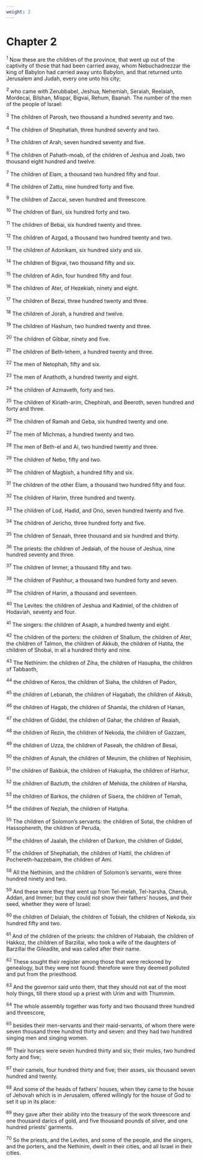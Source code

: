 ```yaml
---
weight: 2
---
```


# Chapter 2

<sup>1</sup> Now these are the children of the province, that went up out of the captivity of those that had been carried away, whom Nebuchadnezzar the king of Babylon had carried away unto Babylon, and that returned unto Jerusalem and Judah, every one unto his city; 

<sup>2</sup> who came with Zerubbabel, Jeshua, Nehemiah, Seraiah, Reelaiah, Mordecai, Bilshan, Mispar, Bigvai, Rehum, Baanah. The number of the men of the people of Israel: 

<sup>3</sup> The children of Parosh, two thousand a hundred seventy and two. 

<sup>4</sup> The children of Shephatiah, three hundred seventy and two. 

<sup>5</sup> The children of Arah, seven hundred seventy and five. 

<sup>6</sup> The children of Pahath-moab, of the children of Jeshua and Joab, two thousand eight hundred and twelve. 

<sup>7</sup> The children of Elam, a thousand two hundred fifty and four. 

<sup>8</sup> The children of Zattu, nine hundred forty and five. 

<sup>9</sup> The children of Zaccai, seven hundred and threescore. 

<sup>10</sup> The children of Bani, six hundred forty and two. 

<sup>11</sup> The children of Bebai, six hundred twenty and three. 

<sup>12</sup> The children of Azgad, a thousand two hundred twenty and two. 

<sup>13</sup> The children of Adonikam, six hundred sixty and six. 

<sup>14</sup> The children of Bigvai, two thousand fifty and six. 

<sup>15</sup> The children of Adin, four hundred fifty and four. 

<sup>16</sup> The children of Ater, of Hezekiah, ninety and eight. 

<sup>17</sup> The children of Bezai, three hundred twenty and three. 

<sup>18</sup> The children of Jorah, a hundred and twelve. 

<sup>19</sup> The children of Hashum, two hundred twenty and three. 

<sup>20</sup> The children of Gibbar, ninety and five. 

<sup>21</sup> The children of Beth-lehem, a hundred twenty and three. 

<sup>22</sup> The men of Netophah, fifty and six. 

<sup>23</sup> The men of Anathoth, a hundred twenty and eight. 

<sup>24</sup> The children of Azmaveth, forty and two. 

<sup>25</sup> The children of Kiriath-arim, Chephirah, and Beeroth, seven hundred and forty and three. 

<sup>26</sup> The children of Ramah and Geba, six hundred twenty and one. 

<sup>27</sup> The men of Michmas, a hundred twenty and two. 

<sup>28</sup> The men of Beth-el and Ai, two hundred twenty and three. 

<sup>29</sup> The children of Nebo, fifty and two. 

<sup>30</sup> The children of Magbish, a hundred fifty and six. 

<sup>31</sup> The children of the other Elam, a thousand two hundred fifty and four. 

<sup>32</sup> The children of Harim, three hundred and twenty. 

<sup>33</sup> The children of Lod, Hadid, and Ono, seven hundred twenty and five. 

<sup>34</sup> The children of Jericho, three hundred forty and five. 

<sup>35</sup> The children of Senaah, three thousand and six hundred and thirty. 

<sup>36</sup> The priests: the children of Jedaiah, of the house of Jeshua, nine hundred seventy and three. 

<sup>37</sup> The children of Immer, a thousand fifty and two. 

<sup>38</sup> The children of Pashhur, a thousand two hundred forty and seven. 

<sup>39</sup> The children of Harim, a thousand and seventeen. 

<sup>40</sup> The Levites: the children of Jeshua and Kadmiel, of the children of Hodaviah, seventy and four. 

<sup>41</sup> The singers: the children of Asaph, a hundred twenty and eight. 

<sup>42</sup> The children of the porters: the children of Shallum, the children of Ater, the children of Talmon, the children of Akkub, the children of Hatita, the children of Shobai, in all a hundred thirty and nine. 

<sup>43</sup> The Nethinim: the children of Ziha, the children of Hasupha, the children of Tabbaoth, 

<sup>44</sup> the children of Keros, the children of Siaha, the children of Padon, 

<sup>45</sup> the children of Lebanah, the children of Hagabah, the children of Akkub, 

<sup>46</sup> the children of Hagab, the children of Shamlai, the children of Hanan, 

<sup>47</sup> the children of Giddel, the children of Gahar, the children of Reaiah, 

<sup>48</sup> the children of Rezin, the children of Nekoda, the children of Gazzam, 

<sup>49</sup> the children of Uzza, the children of Paseah, the children of Besai, 

<sup>50</sup> the children of Asnah, the children of Meunim, the children of Nephisim, 

<sup>51</sup> the children of Bakbuk, the children of Hakupha, the children of Harhur, 

<sup>52</sup> the children of Bazluth, the children of Mehida, the children of Harsha, 

<sup>53</sup> the children of Barkos, the children of Sisera, the children of Temah, 

<sup>54</sup> the children of Neziah, the children of Hatipha. 

<sup>55</sup> The children of Solomon’s servants: the children of Sotai, the children of Hassophereth, the children of Peruda, 

<sup>56</sup> the children of Jaalah, the children of Darkon, the children of Giddel, 

<sup>57</sup> the children of Shephatiah, the children of Hattil, the children of Pochereth-hazzebaim, the children of Ami. 

<sup>58</sup> All the Nethinim, and the children of Solomon’s servants, were three hundred ninety and two. 

<sup>59</sup> And these were they that went up from Tel-melah, Tel-harsha, Cherub, Addan, and Immer; but they could not show their fathers’ houses, and their seed, whether they were of Israel: 

<sup>60</sup> the children of Delaiah, the children of Tobiah, the children of Nekoda, six hundred fifty and two. 

<sup>61</sup> And of the children of the priests: the children of Habaiah, the children of Hakkoz, the children of Barzillai, who took a wife of the daughters of Barzillai the Gileadite, and was called after their name. 

<sup>62</sup> These sought their register among those that were reckoned by genealogy, but they were not found: therefore were they deemed polluted and put from the priesthood. 

<sup>63</sup> And the governor said unto them, that they should not eat of the most holy things, till there stood up a priest with Urim and with Thummim. 

<sup>64</sup> The whole assembly together was forty and two thousand three hundred and threescore, 

<sup>65</sup> besides their men-servants and their maid-servants, of whom there were seven thousand three hundred thirty and seven: and they had two hundred singing men and singing women. 

<sup>66</sup> Their horses were seven hundred thirty and six; their mules, two hundred forty and five; 

<sup>67</sup> their camels, four hundred thirty and five; their asses, six thousand seven hundred and twenty. 

<sup>68</sup> And some of the heads of fathers’ houses, when they came to the house of Jehovah which is in Jerusalem, offered willingly for the house of God to set it up in its place: 

<sup>69</sup> they gave after their ability into the treasury of the work threescore and one thousand darics of gold, and five thousand pounds of silver, and one hundred priests’ garments. 

<sup>70</sup> So the priests, and the Levites, and some of the people, and the singers, and the porters, and the Nethinim, dwelt in their cities, and all Israel in their cities. 



